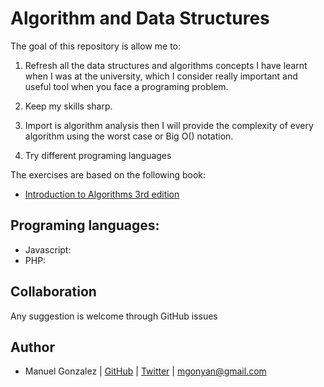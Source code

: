 Algorithm and Data Structures 
=============================

The goal of this repository is allow me to:

1. Refresh all the data structures and algorithms concepts I have learnt when I was at the university, which I consider really important and useful tool when you face a programing problem.

2. Keep my skills sharp.

3. Import is algorithm analysis then I will provide the complexity of every algorithm using the worst
  case or Big O() notation.

4. Try different programing languages

The exercises are based on the following book:
- [Introduction to Algorithms 3rd edition](https://www.amazon.co.uk/Introduction-Algorithms-T-Cormen/dp/0262533057)

## Programing languages:

- Javascript: 
- PHP:

## Collaboration

Any suggestion is welcome through GitHub issues  

## Author

- Manuel Gonzalez | [GitHub](https://github.com/mgonyan) | [Twitter](https://twitter.com/mgonyan) | <mgonyan@gmail.com>

